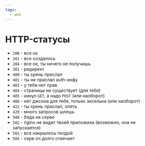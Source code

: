 ```yaml
---
tags:
  - web
---
```


# HTTP-статусы

- `200` - все ок
- `201` - все создалось
- `204` - все ок, ты ничего не получишь
- `301` - редирект
- `400` - ты хрень прислал
- `401` - ты не прислал auth-инфу
- `403` - у тебя нет прав
- `404` - страницы не существует (для тебя)
- `405` - кинул `GET`, а надо `POST` (или наоборот)
- `406` - нет джсона для тебя, только экселька (или наоборот) 
- `422` - ты хрень прислал, опять
- `429` - много запросов шлешь
- `500` - беда на серве
- `502` - nginx не видит твоей приложихи (возможно, она не запускается)
- `503` - все накрылось пиздой
- `504` - серв оч долго отвечает
